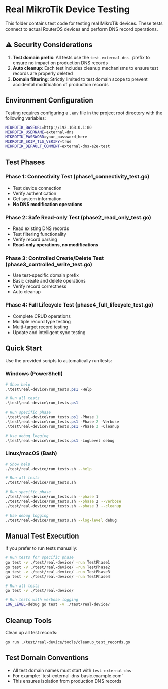 # Real MikroTik Device Testing

This folder contains test code for testing real MikroTik devices. These tests connect to actual RouterOS devices and perform DNS record operations.

## ⚠️ Security Considerations

1. **Test domain prefix**: All tests use the `test-external-dns-` prefix to ensure no impact on production DNS records
2. **Auto cleanup**: Each test includes cleanup mechanisms to ensure test records are properly deleted
3. **Domain filtering**: Strictly limited to test domain scope to prevent accidental modification of production records

## Environment Configuration

Testing requires configuring a `.env` file in the project root directory with the following variables:

```bash
MIKROTIK_BASEURL=http://192.168.0.1:80
MIKROTIK_USERNAME=external-dns
MIKROTIK_PASSWORD=your_password_here
MIKROTIK_SKIP_TLS_VERIFY=true
MIKROTIK_DEFAULT_COMMENT=external-dns-e2e-test
```

## Test Phases

### Phase 1: Connectivity Test (phase1_connectivity_test.go)
- Test device connection
- Verify authentication
- Get system information
- **No DNS modification operations**

### Phase 2: Safe Read-only Test (phase2_read_only_test.go)
- Read existing DNS records
- Test filtering functionality
- Verify record parsing
- **Read-only operations, no modifications**

### Phase 3: Controlled Create/Delete Test (phase3_controlled_write_test.go)
- Use test-specific domain prefix
- Basic create and delete operations
- Verify record correctness
- Auto cleanup

### Phase 4: Full Lifecycle Test (phase4_full_lifecycle_test.go)
- Complete CRUD operations
- Multiple record type testing
- Multi-target record testing
- Update and intelligent sync testing

## Quick Start

Use the provided scripts to automatically run tests:

### Windows (PowerShell)
```powershell
# Show help
.\test\real-device\run_tests.ps1 -Help

# Run all tests
.\test\real-device\run_tests.ps1

# Run specific phase
.\test\real-device\run_tests.ps1 -Phase 1
.\test\real-device\run_tests.ps1 -Phase 2 -Verbose
.\test\real-device\run_tests.ps1 -Phase 3 -Cleanup

# Use debug logging
.\test\real-device\run_tests.ps1 -LogLevel debug
```

### Linux/macOS (Bash)
```bash
# Show help
./test/real-device/run_tests.sh --help

# Run all tests
./test/real-device/run_tests.sh

# Run specific phase
./test/real-device/run_tests.sh --phase 1
./test/real-device/run_tests.sh --phase 2 --verbose
./test/real-device/run_tests.sh --phase 3 --cleanup

# Use debug logging
./test/real-device/run_tests.sh --log-level debug
```

## Manual Test Execution

If you prefer to run tests manually:

```bash
# Run tests for specific phase
go test -v ./test/real-device/ -run TestPhase1
go test -v ./test/real-device/ -run TestPhase2
go test -v ./test/real-device/ -run TestPhase3
go test -v ./test/real-device/ -run TestPhase4

# Run all tests
go test -v ./test/real-device/

# Run tests with verbose logging
LOG_LEVEL=debug go test -v ./test/real-device/
```

## Cleanup Tools

Clean up all test records:

```bash
go run ./test/real-device/tools/cleanup_test_records.go
```

## Test Domain Conventions

- All test domain names must start with `test-external-dns-`
- For example: \`test-external-dns-basic.example.com\`
- This ensures isolation from production DNS records

